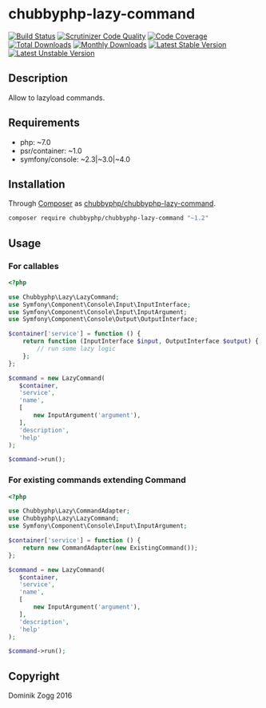 # chubbyphp-lazy-command

[![Build Status](https://api.travis-ci.org/chubbyphp/chubbyphp-lazy-command.png?branch=master)](https://travis-ci.org/chubbyphp/chubbyphp-lazy-command)
[![Scrutinizer Code Quality](https://scrutinizer-ci.com/g/chubbyphp/chubbyphp-lazy-command/badges/quality-score.png?b=master)](https://scrutinizer-ci.com/g/chubbyphp/chubbyphp-lazy-command/?branch=master)
[![Code Coverage](https://scrutinizer-ci.com/g/chubbyphp/chubbyphp-lazy-command/badges/coverage.png?b=master)](https://scrutinizer-ci.com/g/chubbyphp/chubbyphp-lazy-command/?branch=master)
[![Total Downloads](https://poser.pugx.org/chubbyphp/chubbyphp-lazy-command/downloads.png)](https://packagist.org/packages/chubbyphp/chubbyphp-lazy-command)
[![Monthly Downloads](https://poser.pugx.org/chubbyphp/chubbyphp-lazy-command/d/monthly)](https://packagist.org/packages/chubbyphp/chubbyphp-lazy-command)
[![Latest Stable Version](https://poser.pugx.org/chubbyphp/chubbyphp-lazy-command/v/stable.png)](https://packagist.org/packages/chubbyphp/chubbyphp-lazy-command)
[![Latest Unstable Version](https://poser.pugx.org/chubbyphp/chubbyphp-lazy-command/v/unstable)](https://packagist.org/packages/chubbyphp/chubbyphp-lazy-command)

## Description

Allow to lazyload commands.

## Requirements

 * php: ~7.0
 * psr/container: ~1.0
 * symfony/console: ~2.3|~3.0|~4.0

## Installation

Through [Composer](http://getcomposer.org) as [chubbyphp/chubbyphp-lazy-command][1].

```sh
composer require chubbyphp/chubbyphp-lazy-command "~1.2"
```

## Usage

### For callables

```php
<?php

use Chubbyphp\Lazy\LazyCommand;
use Symfony\Component\Console\Input\InputInterface;
use Symfony\Component\Console\Input\InputArgument;
use Symfony\Component\Console\Output\OutputInterface;

$container['service'] = function () {
    return function (InputInterface $input, OutputInterface $output) {
        // run some lazy logic
    };
};

$command = new LazyCommand(
   $container,
   'service',
   'name',
   [
       new InputArgument('argument'),
   ],
   'description',
   'help'
);

$command->run();
```

### For existing commands extending Command

```php
<?php

use Chubbyphp\Lazy\CommandAdapter;
use Chubbyphp\Lazy\LazyCommand;
use Symfony\Component\Console\Input\InputArgument;

$container['service'] = function () {
    return new CommandAdapter(new ExistingCommand());
};

$command = new LazyCommand(
   $container,
   'service',
   'name',
   [
       new InputArgument('argument'),
   ],
   'description',
   'help'
);

$command->run();
```

[1]: https://packagist.org/packages/chubbyphp/chubbyphp-lazy-command

## Copyright

Dominik Zogg 2016
